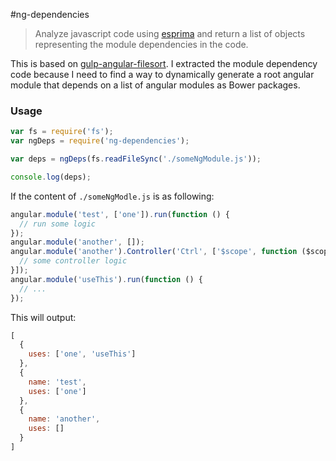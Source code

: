 #ng-dependencies

> Analyze javascript code using [esprima](https://github.com/ariya/esprima) and return a list of objects representing the module dependencies in the code.

This is based on [gulp-angular-filesort](https://github.com/klei/gulp-angular-filesort). I extracted the module dependency code because I need to find a way to dynamically generate a root angular module that depends on a list of angular modules as Bower packages.

### Usage
```js
var fs = require('fs');
var ngDeps = require('ng-dependencies');

var deps = ngDeps(fs.readFileSync('./someNgModule.js'));

console.log(deps);
```

If the content of `./someNgModle.js` is as following:
```js
angular.module('test', ['one']).run(function () {
  // run some logic
});
angular.module('another', []);
angular.module('another').Controller('Ctrl', ['$scope', function ($scope) {
  // some controller logic
}]);
angular.module('useThis').run(function () {
  // ...
});
```

This will output:
```js
[
  {
    uses: ['one', 'useThis']
  },
  {
    name: 'test',
    uses: ['one']
  },
  {
    name: 'another',
    uses: []
  }
]
```
